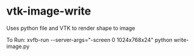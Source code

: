 # vtk-image-write
Uses python file and VTK to render shape to image

To Run:
xvfb-run --server-args="-screen 0 1024x768x24" python write-image.py
